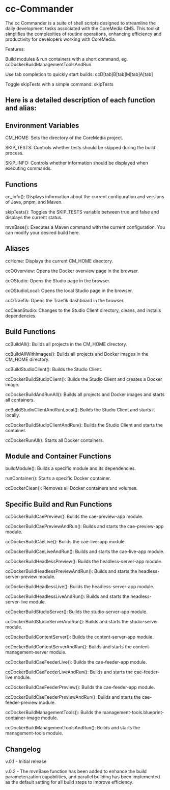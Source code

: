 # cc-Commander
The cc Commander is a suite of shell scripts designed to streamline the daily development tasks associated with the CoreMedia CMS. This toolkit simplifies the complexities of routine operations, enhancing efficiency and productivity for developers working with CoreMedia.

Features: 

Build modules & run containers with a short command, eg. ccDockerBuildManagementToolsAndRun	

Use tab completion to quickly start builds:
ccD[tab]B[tab]M[tab]A[tab]

Toggle skipTests with a simple command: skipTests

## Here is a detailed description of each function and alias:

## Environment Variables
CM_HOME: Sets the directory of the CoreMedia project.

SKIP_TESTS: Controls whether tests should be skipped during the build process.

SKIP_INFO: Controls whether information should be displayed when executing commands.


## Functions
cc_info(): Displays information about the current configuration and versions of Java, pnpm, and Maven.

skipTests(): Toggles the SKIP_TESTS variable between true and false and displays the current status.

mvnBase(): Executes a Maven command with the current configuration. You can modify your desired build here.

## Aliases
ccHome: Displays the current CM_HOME directory.

ccOOverview: Opens the Docker overview page in the browser.

ccOStudio: Opens the Studio page in the browser.

ccOStudioLocal: Opens the local Studio page in the browser.

ccOTraefik: Opens the Traefik dashboard in the browser.

ccCleanStudio: Changes to the Studio Client directory, cleans, and installs dependencies.


## Build Functions
ccBuildAll(): Builds all projects in the CM_HOME directory.

ccBuildAllWithImages(): Builds all projects and Docker images in the CM_HOME directory.

ccBuildStudioClient(): Builds the Studio Client.

ccDockerBuildStudioClient(): Builds the Studio Client and creates a Docker image.

ccDockerBuildAndRunAll(): Builds all projects and Docker images and starts all containers.

ccBuildStudioClientAndRunLocal(): Builds the Studio Client and starts it locally.

ccDockerBuildStudioClientAndRun(): Builds the Studio Client and starts the container.

ccDockerRunAll(): Starts all Docker containers.


## Module and Container Functions
buildModule(): Builds a specific module and its dependencies.

runContainer(): Starts a specific Docker container.

ccDockerClean(): Removes all Docker containers and volumes.


## Specific Build and Run Functions
ccDockerBuildCaePreview(): Builds the cae-preview-app module.

ccDockerBuildCaePreviewAndRun(): Builds and starts the cae-preview-app module.

ccDockerBuildCaeLive(): Builds the cae-live-app module.

ccDockerBuildCaeLiveAndRun(): Builds and starts the cae-live-app module.

ccDockerBuildHeadlessPreview(): Builds the headless-server-app module.

ccDockerBuildHeadlessPreviewAndRun(): Builds and starts the headless-server-preview module.

ccDockerBuildHeadlessLive(): Builds the headless-server-app module.

ccDockerBuildHeadlessLiveAndRun(): Builds and starts the headless-server-live module.

ccDockerBuildStudioServer(): Builds the studio-server-app module.

ccDockerBuildStudioServerAndRun(): Builds and starts the studio-server module.

ccDockerBuildContentServer(): Builds the content-server-app module.

ccDockerBuildContentServerAndRun(): Builds and starts the content-management-server module.

ccDockerBuildCaeFeederLive(): Builds the cae-feeder-app module.

ccDockerBuildCaeFeederLiveAndRun(): Builds and starts the cae-feeder-live module.

ccDockerBuildCaeFeederPreview(): Builds the cae-feeder-app module.

ccDockerBuildCaeFeederPreviewAndRun(): Builds and starts the cae-feeder-preview module.

ccDockerBuildManagementTools(): Builds the management-tools.blueprint-container-image module.

ccDockerBuildManagementToolsAndRun(): Builds and starts the management-tools module.


## Changelog

v.0.1 - Initial release

v.0.2 - The mvnBase function has been added to enhance the build parameterization capabilities, and parallel building has been implemented as the default setting for all build steps to improve efficiency.